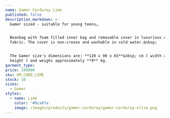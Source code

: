```yaml
---
name: Gamer Corduroy Lime
published: false
description_markdown: >-
  Gamer sized - suitable for young teens…


  Beanbag with foam filled inner bag and removable cover in luxurious corduroy
  fabric. The cover is non-crease and washable in cold water.&nbsp;


  The Gamer size's dimensions are: **120 x 90 x 65**&nbsp; cm ( width x depth x
  height ) and weighs approximately **9** kg.
garment_type:
price: 199900
sku: GM_CORD_LIME
stock: 10
sizes:
  - Gamer
styles:
  - name: Lime
    color: '#9ca97a'
    image: /images/products/gamer-corduroy/gamer-corduroy-olive.png
---
```


